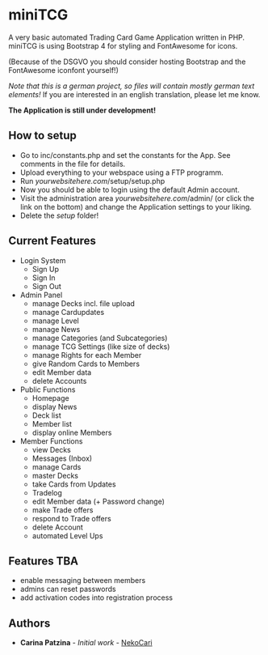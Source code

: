# miniTCG

A very basic automated Trading Card Game Application written in PHP. 
miniTCG is using Bootstrap 4 for styling and FontAwesome for icons.

(Because of the DSGVO you should consider hosting Bootstrap and the FontAwesome iconfont yourself!)

*Note that this is a german project, so files will contain mostly german text elements!*
If you are interested in an english translation, please let me know.

**The Application is still under development!**

## How to setup
* Go to inc/constants.php and set the constants for the App. See comments in the file for details.
* Upload everything to your webspace using a FTP programm.
* Run *yourwebsitehere.com*/setup/setup.php
* Now you should be able to login using the default Admin account.
* Visit the administration area *yourwebsitehere.com*/admin/ (or click the link on the bottom) and change the Application settings to your liking.
* Delete the *setup* folder!



## Current Features

* Login System
  * Sign Up
  * Sign In
  * Sign Out
* Admin Panel
  * manage Decks incl. file upload
  * manage Cardupdates
  * manage Level
  * manage News
  * manage Categories (and Subcategories)
  * manage TCG Settings (like size of decks)
  * manage Rights for each Member
  * give Random Cards to Members
  * edit Member data
  * delete Accounts
* Public Functions
  * Homepage
  * display News
  * Deck list
  * Member list
  * display online Members
* Member Functions
  * view Decks
  * Messages (Inbox)
  * manage Cards
  * master Decks
  * take Cards from Updates
  * Tradelog
  * edit Member data (+ Password change)
  * make Trade offers
  * respond to Trade offers 
  * delete Account
  * automated Level Ups

   
## Features TBA
* enable messaging between members
* admins can reset passwords
* add activation codes into registration process 


## Authors

* **Carina Patzina** - *Initial work* - [NekoCari](https://github.com/nekocari)

